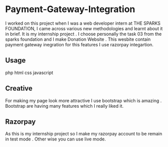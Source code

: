 # Payment-Gateway-Integration
I worked on this project when I was a web developer intern at THE SPARKS FOUNDATION, I came across various new methodologies and learnt about it in brief.
It is my internship project . I choose personally the task 03 from the sparks foundation and I make Donation Website .
This wesbite contain payment gateway inegration for this features I use razorpay integartion.

## Usage

php
html
css
javascript

## Creative
For making my page look more attractive I use bootstrap which is amazing . Bootstrap are having many features which 
I really liked it. 

## Razorpay

As this is my internship project so I make my razorpay account to be remain in test mode .
Other wise you can use live mode.
